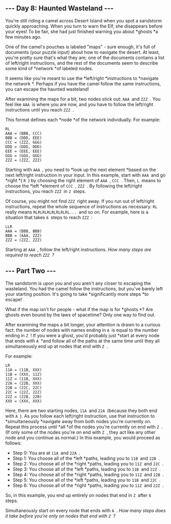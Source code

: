 ## --- Day 8: Haunted Wasteland ---

You're still riding a camel across Desert Island when you spot a sandstorm quickly approaching. When you turn to warn the Elf, she disappears before your eyes! To be fair, she had just finished warning you about *ghosts *a few minutes ago.

One of the camel's pouches is labeled "maps" - sure enough, it's full of documents (your puzzle input) about how to navigate the desert. At least, you're pretty sure that's what they are; one of the documents contains a list of left/right instructions, and the rest of the documents seem to describe some kind of *network *of labeled nodes.

It seems like you're meant to use the *left/right *instructions to *navigate the network *. Perhaps if you have the camel follow the same instructions, you can escape the haunted wasteland!

After examining the maps for a bit, two nodes stick out: `AAA `and `ZZZ `. You feel like `AAA `is where you are now, and you have to follow the left/right instructions until you reach `ZZZ `.

This format defines each *node *of the network individually. For example:

```
RL
AAA = (BBB, CCC)
BBB = (DDD, EEE)
CCC = (ZZZ, GGG)
DDD = (DDD, DDD)
EEE = (EEE, EEE)
GGG = (GGG, GGG)
ZZZ = (ZZZ, ZZZ)
```

Starting with `AAA `, you need to *look up the next element *based on the next left/right instruction in your input. In this example, start with `AAA `and go *right *( `R `) by choosing the right element of `AAA `, `CCC `. Then, `L `means to choose the *left *element of `CCC `, `ZZZ `. By following the left/right instructions, you reach `ZZZ `in `2 `steps.

Of course, you might not find `ZZZ `right away. If you run out of left/right instructions, repeat the whole sequence of instructions as necessary: `RL `really means `RLRLRLRLRLRLRLRL... `and so on. For example, here is a situation that takes `6 `steps to reach `ZZZ `:

```
LLR
AAA = (BBB, BBB)
BBB = (AAA, ZZZ)
ZZZ = (ZZZ, ZZZ)
```

Starting at `AAA `, follow the left/right instructions. *How many steps are required to reach `ZZZ `?*

## --- Part Two ---

The sandstorm is upon you and you aren't any closer to escaping the wasteland. You had the camel follow the instructions, but you've barely left your starting position. It's going to take *significantly more steps *to escape!

What if the map isn't for people - what if the map is for *ghosts *? Are ghosts even bound by the laws of spacetime? Only one way to find out.

After examining the maps a bit longer, your attention is drawn to a curious fact: the number of nodes with names ending in `A `is equal to the number ending in `Z `! If you were a ghost, you'd probably just *start at every node that ends with `A `*and follow all of the paths at the same time until they all simultaneously end up at nodes that end with `Z `.

For example:

```
LR
11A = (11B, XXX)
11B = (XXX, 11Z)
11Z = (11B, XXX)
22A = (22B, XXX)
22B = (22C, 22C)
22C = (22Z, 22Z)
22Z = (22B, 22B)
XXX = (XXX, XXX)
```

Here, there are two starting nodes, `11A `and `22A `(because they both end with `A `). As you follow each left/right instruction, use that instruction to *simultaneously *navigate away from both nodes you're currently on. Repeat this process until *all *of the nodes you're currently on end with `Z `. (If only some of the nodes you're on end with `Z `, they act like any other node and you continue as normal.) In this example, you would proceed as follows:

*   Step 0: You are at `11A `and `22A `.
*   Step 1: You choose all of the *left *paths, leading you to `11B `and `22B `.
*   Step 2: You choose all of the *right *paths, leading you to `11Z `and `22C `.
*   Step 3: You choose all of the *left *paths, leading you to `11B `and `22Z `.
*   Step 4: You choose all of the *right *paths, leading you to `11Z `and `22B `.
*   Step 5: You choose all of the *left *paths, leading you to `11B `and `22C `.
*   Step 6: You choose all of the *right *paths, leading you to `11Z `and `22Z `.

So, in this example, you end up entirely on nodes that end in `Z `after `6 `steps.

Simultaneously start on every node that ends with `A `. *How many steps does it take before you're only on nodes that end with `Z `?*
